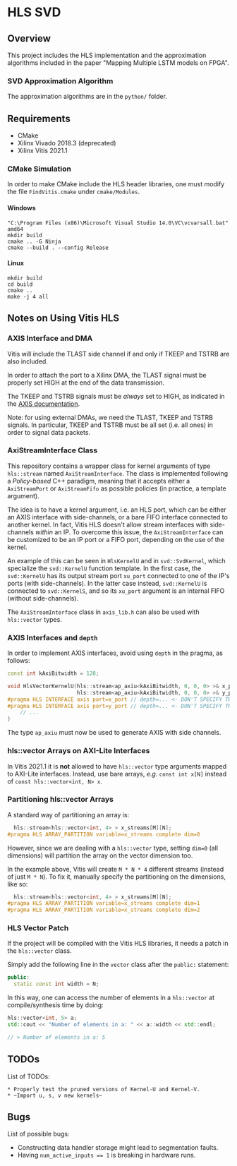 # HLS SVD

## Overview

This project includes the HLS implementation and the approximation algorithms included in the paper "Mapping Multiple LSTM models on FPGA".

### SVD Approximation Algorithm

The approximation algorithms are in the `python/` folder.

## Requirements

* CMake
* Xilinx Vivado 2018.3 (deprecated)
* Xilinx Vitis 2021.1

### CMake Simulation

In order to make CMake include the HLS header libraries, one must modify the file `FindVitis.cmake` under `cmake/Modules`.

#### Windows

```
"C:\Program Files (x86)\Microsoft Visual Studio 14.0\VC\vcvarsall.bat" amd64
mkdir build
cmake .. -G Ninja
cmake --build . --config Release
```

#### Linux
```
mkdir build
cd build
cmake ..
make -j 4 all
```

## Notes on Using Vitis HLS

### AXIS Interface and DMA

Vitis will include the TLAST side channel if and only if TKEEP and TSTRB are also included.

In order to attach the port to a Xilinx DMA, the TLAST signal must be properly set HIGH at the end of the data transmission.

The TKEEP and TSTRB signals must be *always* set to HIGH, as indicated in the [AXIS documentation](https://developer.arm.com/documentation/ihi0051/a/Interface-Signals/Byte-qualifiers/TKEEP-and-TSTRB-combinations).

Note: for using external DMAs, we need the TLAST, TKEEP and TSTRB signals. In particular, TKEEP and TSTRB must be all set (i.e. all ones) in order to signal data packets.

### AxiStreamInterface Class

This repository contains a wrapper class for kernel arguments of type `hls::stream` named `AxiStreamInterface`. The class is implemented following a _Policy-based_ C++ paradigm, meaning that it accepts either a `AxiStreamPort` or `AxiStreamFifo` as possible policies (in practice, a template argument).

The idea is to have a kernel argument, i.e. an HLS port, which can be either an AXIS interface with side-channels, or a bare FIFO interface connected to another kernel. In fact, Vitis HLS doesn't allow stream interfaces with side-channels *within* an IP. To overcome this issue, the `AxiStreamInterface` can be customized to be an IP port or a FIFO port, depending on the use of the kernel.

An example of this can be seen in `HlsKernelU` and in `svd::SvdKernel`, which specialize the `svd::KernelU` function template. In the first case, the `svd::KernelU` has its output stream port `xu_port` connected to one of the IP's ports (with side-channels). In the latter case instead, `svd::KernelU` is connected to `svd::KernelS`, and so its `xu_port` argument is an internal FIFO (without side-channels).

The `AxiStreamInterface` class in `axis_lib.h` can also be used with `hls::vector` types.

### AXIS Interfaces and `depth`

In order to implement AXIS interfaces, avoid using `depth` in the pragma, as follows:
```c++
const int kAxiBitwidth = 128;

void HlsVectorKernelU(hls::stream<ap_axiu<kAxiBitwidth, 0, 0, 0> >& x_port,
                      hls::stream<ap_axiu<kAxiBitwidth, 0, 0, 0> >& y_port) {
#pragma HLS INTERFACE axis port=x_port // depth=... <- DON'T SPECIFY THE DEPTH!
#pragma HLS INTERFACE axis port=y_port // depth=... <- DON'T SPECIFY THE DEPTH!
	// ...
}
```
The type `ap_axiu` must now be used to generate AXIS with side channels.

### hls::vector Arrays on AXI-Lite Interfaces

In Vitis 2021.1 it is **not** allowed to have `hls::vector` type arguments mapped to AXI-Lite interfaces.
Instead, use bare arrays, *e.g.* `const int x[N]` instead of `const hls::vector<int, N> x`.

### Partitioning hls::vector Arrays

A standard way of partitioning an array is:
```c++
  hls::stream<hls::vector<int, 4> > x_streams[M][N];
#pragma HLS ARRAY_PARTITION variable=x_streams complete dim=0
```
However, since we are dealing with a `hls::vector` type, setting `dim=0` (all dimensions) will partition the array on the vector dimension too.

In the example above, Vitis will create `M * N * 4` different streams (instead of just `M * N`). To fix it, manually specify the partitioning on the dimensions, like so:
```c++
  hls::stream<hls::vector<int, 4> > x_streams[M][N];
#pragma HLS ARRAY_PARTITION variable=x_streams complete dim=1
#pragma HLS ARRAY_PARTITION variable=x_streams complete dim=2
```

### HLS Vector Patch

If the project will be compiled with the Vitis HLS libraries, it needs a patch in the `hls::vector` class.

Simply add the following line in the `vector` class after the `public:` statement:
```c++
public:
  static const int width = N;
```

In this way, one can access the number of elements in a `hls::vector` at compile/synthesis time by doing:

```c++
hls::vector<int, 5> a;
std::cout << "Number of elements in a: " << a::width << std::endl;

// > Number of elements in a: 5
```

## TODOs

List of TODOs:

	* Properly test the pruned versions of Kernel-U and Kernel-V.
	* ~Import u, s, v new kernels~

## Bugs

List of possible bugs:

* Constructing data handler storage might lead to segmentation faults.
* Having `num_active_inputs == 1` is breaking in hardware runs.